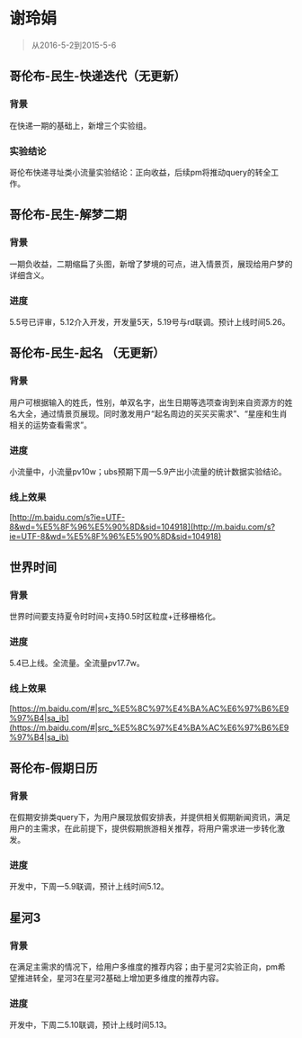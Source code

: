 # 谢玲娟

> 从2016-5-2到2015-5-6

## 哥伦布-民生-快递迭代（无更新）

### 背景

在快递一期的基础上，新增三个实验组。

### 实验结论

哥伦布快递寻址类小流量实验结论：正向收益，后续pm将推动query的转全工作。

## 哥伦布-民生-解梦二期

### 背景

一期负收益，二期缩扁了头图，新增了梦境的可点，进入情景页，展现给用户梦的详细含义。

### 进度

5.5号已评审，5.12介入开发，开发量5天，5.19号与rd联调。预计上线时间5.26。

## 哥伦布-民生-起名 （无更新）

### 背景

用户可根据输入的姓氏，性别，单双名字，出生日期等选项查询到来自资源方的姓名大全，通过情景页展现。同时激发用户“起名周边的买买买需求”、“星座和生肖相关的运势查看需求”。

### 进度

小流量中，小流量pv10w；ubs预期下周一5.9产出小流量的统计数据实验结论。

### 线上效果

[http://m.baidu.com/s?ie=UTF-8&wd=%E5%8F%96%E5%90%8D&sid=104918](http://m.baidu.com/s?ie=UTF-8&wd=%E5%8F%96%E5%90%8D&sid=104918)

## 世界时间 

### 背景

世界时间要支持夏令时时间+支持0.5时区粒度+迁移栅格化。

### 进度

5.4已上线。全流量。全流量pv17.7w。

### 线上效果

[https://m.baidu.com/#|src_%E5%8C%97%E4%BA%AC%E6%97%B6%E9%97%B4|sa_ib](https://m.baidu.com/#|src_%E5%8C%97%E4%BA%AC%E6%97%B6%E9%97%B4|sa_ib)

## 哥伦布-假期日历 

### 背景

在假期安排类query下，为用户展现放假安排表，并提供相关假期新闻资讯，满足用户的主需求，在此前提下，提供假期旅游相关推荐，将用户需求进一步转化激发。

### 进度

开发中，下周一5.9联调，预计上线时间5.12。

## 星河3

### 背景

在满足主需求的情况下，给用户多维度的推荐内容；由于星河2实验正向，pm希望推进转全，星河3在星河2基础上增加更多维度的推荐内容。

### 进度

开发中，下周二5.10联调，预计上线时间5.13。